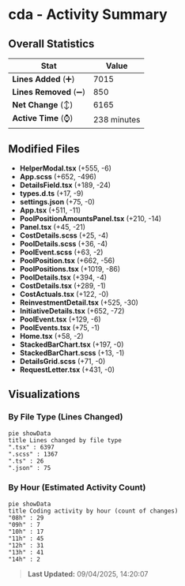 # cda - Activity Summary 

## Overall Statistics

| Stat                   | Value                                                             |
| ---------------------- | ----------------------------------------------------------------- |
| **Lines Added** (➕)   | 7015                                          |
| **Lines Removed** (➖) | 850                                        |
| **Net Change** (↕)    | 6165                |
| **Active Time** (⌚)   | 238 minutes |


## Modified Files
- **HelperModal.tsx** (+555, -6)
- **App.scss** (+652, -496)
- **DetailsField.tsx** (+189, -24)
- **types.d.ts** (+17, -9)
- **settings.json** (+75, -0)
- **App.tsx** (+511, -11)
- **PoolPositionAmountsPanel.tsx** (+210, -14)
- **Panel.tsx** (+45, -21)
- **CostDetails.scss** (+25, -4)
- **PoolDetails.scss** (+36, -4)
- **PoolEvent.scss** (+63, -2)
- **PoolPosition.tsx** (+662, -56)
- **PoolPositions.tsx** (+1019, -86)
- **PoolDetails.tsx** (+394, -4)
- **CostDetails.tsx** (+289, -1)
- **CostActuals.tsx** (+122, -0)
- **ReinvestmentDetail.tsx** (+525, -30)
- **InitiativeDetails.tsx** (+652, -72)
- **PoolEvent.tsx** (+129, -6)
- **PoolEvents.tsx** (+75, -1)
- **Home.tsx** (+58, -2)
- **StackedBarChart.tsx** (+197, -0)
- **StackedBarChart.scss** (+13, -1)
- **DetailsGrid.scss** (+71, -0)
- **RequestLetter.tsx** (+431, -0)

## Visualizations

### By File Type (Lines Changed)

```mermaid
pie showData
title Lines changed by file type
".tsx" : 6397
".scss" : 1367
".ts" : 26
".json" : 75
```

### By Hour (Estimated Activity Count)

```mermaid
pie showData
title Coding activity by hour (count of changes)
"08h" : 29
"09h" : 7
"10h" : 17
"11h" : 45
"12h" : 31
"13h" : 41
"14h" : 2
```


> **Last Updated:** 09/04/2025, 14:20:07